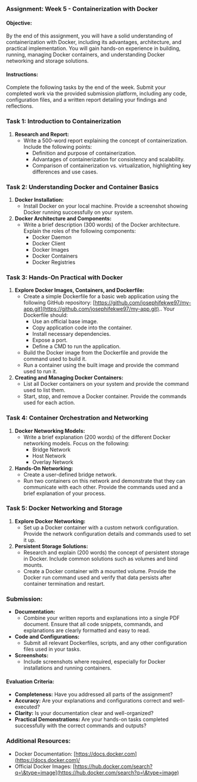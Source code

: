 ### **Assignment: Week 5 \- Containerization with Docker**

#### **Objective:**

By the end of this assignment, you will have a solid understanding of containerization with Docker, including its advantages, architecture, and practical implementation. You will gain hands-on experience in building, running, managing Docker containers, and understanding Docker networking and storage solutions.

#### **Instructions:**

Complete the following tasks by the end of the week. Submit your completed work via the provided submission platform, including any code, configuration files, and a written report detailing your findings and reflections.

### **Task 1: Introduction to Containerization**

1. **Research and Report:**  
   * Write a 500-word report explaining the concept of containerization. Include the following points:  
     * Definition and purpose of containerization.  
     * Advantages of containerization for consistency and scalability.  
     * Comparison of containerization vs. virtualization, highlighting key differences and use cases.

### **Task 2: Understanding Docker and Container Basics**

1. **Docker Installation:**  
   * Install Docker on your local machine. Provide a screenshot showing Docker running successfully on your system.  
2. **Docker Architecture and Components:**  
   * Write a brief description (300 words) of the Docker architecture. Explain the roles of the following components:  
     * Docker Daemon  
     * Docker Client  
     * Docker Images  
     * Docker Containers  
     * Docker Registries

### **Task 3: Hands-On Practical with Docker**

1. **Explore Docker Images, Containers, and Dockerfile:**  
   * Create a simple Dockerfile for a basic web application using the following GitHub repository: [https://github.com/josephifekwe97/my-app.git](https://github.com/josephifekwe97/my-app.git).. Your Dockerfile should:  
     * Use an official base image.  
     * Copy application code into the container.  
     * Install necessary dependencies.  
     * Expose a port.  
     * Define a CMD to run the application.  
   * Build the Docker image from the Dockerfile and provide the command used to build it.  
   * Run a container using the built image and provide the command used to run it.  
2. **Creating and Managing Docker Containers:**  
   * List all Docker containers on your system and provide the command used to list them.  
   * Start, stop, and remove a Docker container. Provide the commands used for each action.

### **Task 4: Container Orchestration and Networking**

1. **Docker Networking Models:**  
   * Write a brief explanation (200 words) of the different Docker networking models. Focus on the following:  
     * Bridge Network  
     * Host Network  
     * Overlay Network  
2. **Hands-On Networking:**  
   * Create a user-defined bridge network.  
   * Run two containers on this network and demonstrate that they can communicate with each other. Provide the commands used and a brief explanation of your process.

### **Task 5: Docker Networking and Storage**

1. **Explore Docker Networking:**  
   * Set up a Docker container with a custom network configuration. Provide the network configuration details and commands used to set it up.  
2. **Persistent Storage Solutions:**  
   * Research and explain (200 words) the concept of persistent storage in Docker. Include common solutions such as volumes and bind mounts.  
   * Create a Docker container with a mounted volume. Provide the Docker run command used and verify that data persists after container termination and restart.

### **Submission:**

* **Documentation:**  
  * Combine your written reports and explanations into a single PDF document. Ensure that all code snippets, commands, and explanations are clearly formatted and easy to read.  
* **Code and Configurations:**  
  * Submit all relevant Dockerfiles, scripts, and any other configuration files used in your tasks.  
* **Screenshots:**  
  * Include screenshots where required, especially for Docker installations and running containers.

#### **Evaluation Criteria:**

* **Completeness:** Have you addressed all parts of the assignment?  
* **Accuracy:** Are your explanations and configurations correct and well-executed?  
* **Clarity:** Is your documentation clear and well-organized?  
* **Practical Demonstrations:** Are your hands-on tasks completed successfully with the correct commands and outputs?

### **Additional Resources:**

* Docker Documentation: [https://docs.docker.com](https://docs.docker.com)/  
* Official Docker Images: [https://hub.docker.com/search?q=\&type=image](https://hub.docker.com/search?q=\&type=image)


